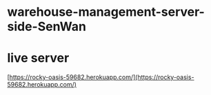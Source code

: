 # warehouse-management-server-side-SenWan
# live server
[https://rocky-oasis-59682.herokuapp.com/](https://rocky-oasis-59682.herokuapp.com/)
